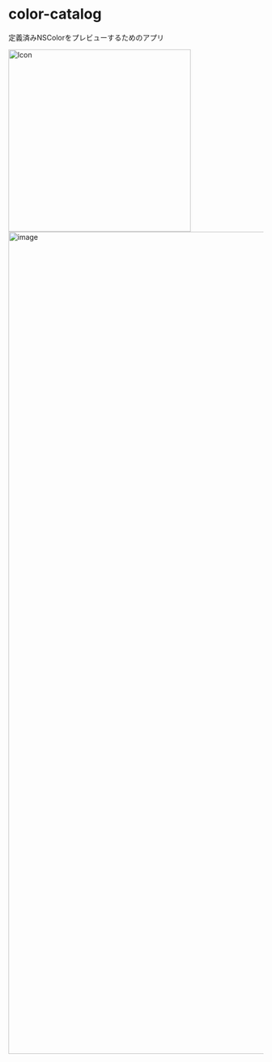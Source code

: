 # color-catalog
定義済みNSColorをプレビューするためのアプリ

<img width="360" alt="Icon" src="https://github.com/pommdau/color-catalog/assets/29433103/332d26fa-5c35-4ec3-b1b2-0423abfc8a3b">

<img width="1624" alt="image" src="https://github.com/pommdau/color-catalog/assets/29433103/3203f002-70e2-4312-a079-992f24ee9175">

